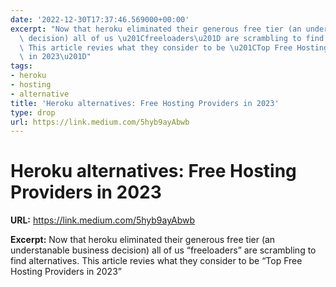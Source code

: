 ```yaml
---
date: '2022-12-30T17:37:46.569000+00:00'
excerpt: "Now that heroku eliminated their generous free tier (an understanable business\
  \ decision) all of us \u201Cfreeloaders\u201D are scrambling to find alternatives.\
  \ This article revies what they consider to be \u201CTop Free Hosting Providers\
  \ in 2023\u201D"
tags:
- heroku
- hosting
- alternative
title: 'Heroku alternatives: Free Hosting Providers in 2023'
type: drop
url: https://link.medium.com/5hyb9ayAbwb
---
```


# Heroku alternatives: Free Hosting Providers in 2023

**URL:** https://link.medium.com/5hyb9ayAbwb

**Excerpt:** Now that heroku eliminated their generous free tier (an understanable business decision) all of us “freeloaders” are scrambling to find alternatives. This article revies what they consider to be “Top Free Hosting Providers in 2023”
